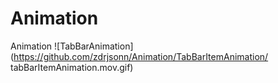 # Animation
Animation
![TabBarAnimation](https://github.com/zdrjsonn/Animation/TabBarItemAnimation/ tabBarItemAnimation.mov.gif)


